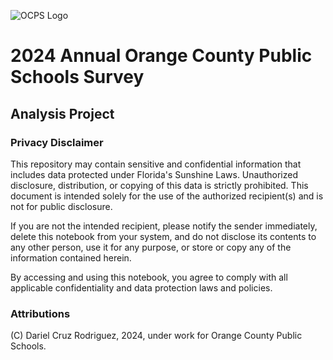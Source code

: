 ![OCPS Logo](https://camo.githubusercontent.com/c69c78c2187ba2d1eab6c14e0a7d56ec16abd55ea81bfac0f2a63af74c227ed8/68747470733a2f2f656e637279707465642d74626e302e677374617469632e636f6d2f696d616765733f713d74626e3a414e643947635149624d39784d6f4d37585776706d5052507441734d6e4979564c766c61576f704746376b344774594e42544c31556a374f664d6b74537449554b6c73524b5967636d6726757371703d434155)
# 2024 Annual Orange County Public Schools Survey
## Analysis Project

### Privacy Disclaimer
This repository may contain sensitive and confidential information that includes data protected under Florida's Sunshine Laws. Unauthorized disclosure, distribution, or copying of this data is strictly prohibited. This document is intended solely for the use of the authorized recipient(s) and is not for public disclosure.

If you are not the intended recipient, please notify the sender immediately, delete this notebook from your system, and do not disclose its contents to any other person, use it for any purpose, or store or copy any of the information contained herein.

By accessing and using this notebook, you agree to comply with all applicable confidentiality and data protection laws and policies.

### Attributions
(C) Dariel Cruz Rodriguez, 2024, under work for Orange County Public Schools.

